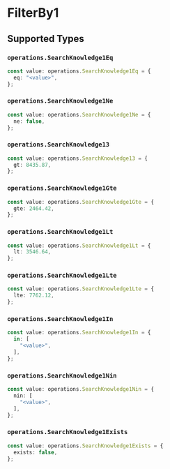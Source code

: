 # FilterBy1


## Supported Types

### `operations.SearchKnowledge1Eq`

```typescript
const value: operations.SearchKnowledge1Eq = {
  eq: "<value>",
};
```

### `operations.SearchKnowledge1Ne`

```typescript
const value: operations.SearchKnowledge1Ne = {
  ne: false,
};
```

### `operations.SearchKnowledge13`

```typescript
const value: operations.SearchKnowledge13 = {
  gt: 8435.87,
};
```

### `operations.SearchKnowledge1Gte`

```typescript
const value: operations.SearchKnowledge1Gte = {
  gte: 2464.42,
};
```

### `operations.SearchKnowledge1Lt`

```typescript
const value: operations.SearchKnowledge1Lt = {
  lt: 3546.64,
};
```

### `operations.SearchKnowledge1Lte`

```typescript
const value: operations.SearchKnowledge1Lte = {
  lte: 7762.12,
};
```

### `operations.SearchKnowledge1In`

```typescript
const value: operations.SearchKnowledge1In = {
  in: [
    "<value>",
  ],
};
```

### `operations.SearchKnowledge1Nin`

```typescript
const value: operations.SearchKnowledge1Nin = {
  nin: [
    "<value>",
  ],
};
```

### `operations.SearchKnowledge1Exists`

```typescript
const value: operations.SearchKnowledge1Exists = {
  exists: false,
};
```


